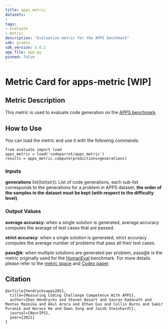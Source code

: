```yaml
---
title: apps_metric
datasets:
-  
tags:
- evaluate
- metric
description: "Evaluation metric for the APPS benchmark"
sdk: gradio
sdk_version: 3.0.2
app_file: app.py
pinned: false
---
```


# Metric Card for apps-metric [WIP]

## Metric Description
This metric is used to evaluate code generation on the [APPS benchmark](https://huggingface.co/datasets/codeparrot/apps).

## How to Use
You can load the metric and use it with the following commands:
```
from evaluate import load
apps_metric = load('codeparrot/apps_metric')
results = apps_metric.compute(predictions=generations)
```

### Inputs
**generations** list(list(str)): List of code generations, each sub-list corresponds to the generations for a problem in APPS dataset, **the order of the samples in the dataset must be kept (with respect to the difficulty level)**.

### Output Values

**average accuracy**: when a single solution is generated, average accuracy computes the average of test cases that are passed.

**strict accuracy**: when a single solution is generated, strict accuracy computes the average number of problems that pass all their test cases.

**pass@k**: when multiple solutions are generated per problem, pass@k is the metric originally used for the [HumanEval](https://huggingface.co/datasets/openai_humaneval) benchmark. For more details please refer to the [metric space](https://huggingface.co/spaces/evaluate-metric/code_eval) and [Codex paper](https://arxiv.org/pdf/2107.03374v2.pdf).

## Citation
```
@article{hendrycksapps2021,
  title={Measuring Coding Challenge Competence With APPS},
  author={Dan Hendrycks and Steven Basart and Saurav Kadavath and Mantas Mazeika and Akul Arora and Ethan Guo and Collin Burns and Samir Puranik and Horace He and Dawn Song and Jacob Steinhardt},
  journal={NeurIPS},
  year={2021}
}
``` 

